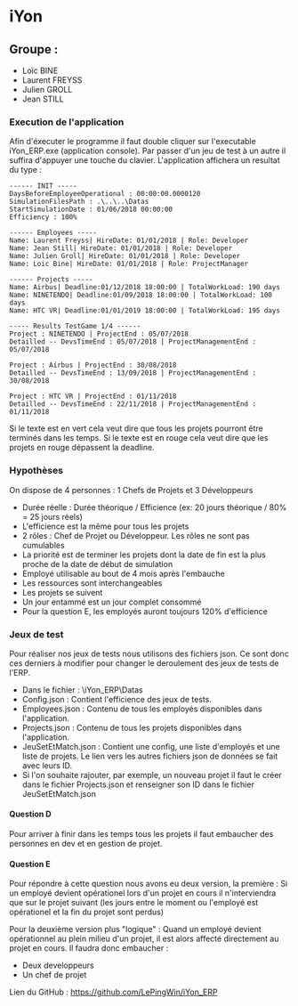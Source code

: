 # iYon
## Groupe : 
- Loïc BINE
- Laurent FREYSS
- Julien GROLL
- Jean STILL

### Execution de l'application
Afin d'éxecuter le programme il faut double cliquer sur l'executable iYon_ERP.exe (application console). Par passer d'un jeu de test à un autre il suffira d'appuyer une touche du clavier.
L'application affichera un resultat du type :

```
------ INIT -----
DaysBeforeEmployeeOperational : 00:00:00.0000120
SimulationFilesPath : .\..\..\Datas
StartSimulationDate : 01/06/2018 00:00:00
Efficiency : 100%

------ Employees -----
Name: Laurent Freyss| HireDate: 01/01/2018 | Role: Developer
Name: Jean Still| HireDate: 01/01/2018 | Role: Developer
Name: Julien Groll| HireDate: 01/01/2018 | Role: Developer
Name: Loic Bine| HireDate: 01/01/2018 | Role: ProjectManager

------ Projects -----
Name: Airbus| Deadline:01/12/2018 18:00:00 | TotalWorkLoad: 190 days
Name: NINETENDO| Deadline:01/09/2018 18:00:00 | TotalWorkLoad: 100 days
Name: HTC VR| Deadline:01/01/2019 18:00:00 | TotalWorkLoad: 195 days

----- Results TestGame 1/4 ------
Project : NINETENDO | ProjectEnd : 05/07/2018
Detailled -- DevsTimeEnd : 05/07/2018 | ProjectManagementEnd : 05/07/2018

Project : Airbus | ProjectEnd : 30/08/2018
Detailled -- DevsTimeEnd : 13/09/2018 | ProjectManagementEnd : 30/08/2018

Project : HTC VR | ProjectEnd : 01/11/2018
Detailled -- DevsTimeEnd : 22/11/2018 | ProjectManagementEnd : 01/11/2018
```
Si le texte est en vert cela veut dire que tous les projets pourront être terminés dans les temps.
Si le texte est en rouge cela veut dire que les projets en rouge dépassent la deadline. 

### Hypothèses
On dispose de 4 personnes : 1 Chefs de Projets et 3 Développeurs

- Durée réelle : Durée théorique / Efficience (ex: 20 jours théorique / 80% = 25 jours réels)
- L'efficience est la même pour tous les projets
- 2 rôles : Chef de Projet ou Développeur. Les rôles ne sont pas cumulables 
- La priorité est de terminer les projets dont la date de fin est la plus proche de la date de début de simulation
- Employé utilisable au bout de 4 mois après l'embauche
- Les ressources sont interchangeables
- Les projets se suivent
- Un jour entammé est un jour complet consommé
- Pour la question E, les employés auront toujours 120% d'efficience

### Jeux de test 
Pour réaliser nos jeux de tests nous utilisons des fichiers json. Ce sont donc ces derniers à modifier pour changer le deroulement des jeux de tests de l'ERP.

- Dans le fichier : \iYon_ERP\Datas
- Config.json : Contient l'efficience des jeux de tests.
- Employees.json : Contenu de tous les employés disponibles dans l'application.
- Projects.json : Contenu de tous les projets disponibles dans l'application.
- JeuSetEtMatch.json : Contient une config, une liste d'employés et une liste de projets. Le lien vers les autres fichiers json de données se fait avec leurs ID.
- Si l'on souhaite rajouter, par exemple, un nouveau projet il faut le créer dans le fichier Projects.json et renseigner son ID dans le fichier JeuSetEtMatch.json

#### Question D
Pour arriver à finir dans les temps tous les projets il faut embaucher des personnes en dev et en gestion de projet.

#### Question E
Pour répondre à cette question nous avons eu deux version, la première : Si un employé devient opérationel lors d'un projet en cours il n'interviendra que sur le projet suivant (les jours entre le moment ou l'employé est opérationel et la fin du projet sont perdus)

Pour la deuxième version plus "logique" : Quand un employé devient opérationnel au plein milieu d'un projet, il est alors affecté directement au projet en cours.
Il faudra donc embaucher :
- Deux developpeurs
- Un chef de projet


Lien du GitHub : https://github.com/LePingWin/iYon_ERP
